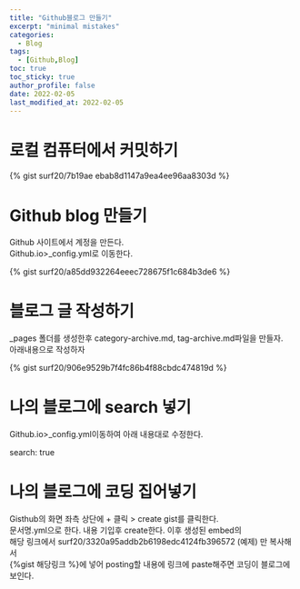 ```yaml
---
title: "Github블로그 만들기"
excerpt: "minimal mistakes"
categories: 
  - Blog
tags: 
  - [Github,Blog]
toc: true
toc_sticky: true
author_profile: false
date: 2022-02-05
last_modified_at: 2022-02-05
---
```


# 로컬 컴퓨터에서 커밋하기  
{% gist surf20/7b19ae
ebab8d1147a9ea4ee96aa8303d %}

# Github blog 만들기  
Github 사이트에서 계정을 만든다.  
Github.io>_config.yml로 이동한다.  

{% gist surf20/a85dd932264eeec728675f1c684b3de6 %}

# 블로그 글 작성하기
_pages 폴더를 생성한후 category-archive.md, tag-archive.md파일을 만들자.  
 아래내용으로 작성하자 
 
{% gist surf20/906e9529b7f4fc86b4f88cbdc474819d %}

# 나의 블로그에 search 넣기  
Github.io>_config.yml이동하여 아래 내용대로 수정한다.  

search: true  

# 나의 블로그에 코딩 집어넣기
Gisthub의 화면 좌측 상단에 + 클릭 > create gist를 클릭한다.  
문서명.yml으로 한다. 내용 기입후 create한다. 이후 생성된 embed의    
해당 링크에서 surf20/3320a95addb2b6198edc4124fb396572 (예제) 만 복사해서  
{%gist 해당링크 %}에 넣어 posting할 내용에 링크에 paste해주면 코딩이 블로그에 보인다.  




